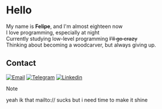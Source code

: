 # Hello

My name is **Felipe**, and I'm almost eighteen now  
I love programming, especially at night  
Currently studying low-level programming ~~I'll go crazy~~  
Thinking about becoming a woodcarver, but always giving up.  

## Contact
[![Email](https://img.shields.io/badge/Email-6D4AFF?style=for-the-badge&logo=protonmail&logoColor=white)][Contact]
[![Telegram](https://img.shields.io/badge/Telegram-26A5E4?style=for-the-badge&logo=telegram&logoColor=white)][Telegram]
[![Linkedin](https://img.shields.io/badge/LinkedIn-0A66C2?style=for-the-badge&logo=linkedin&logoColor=white)][Linkedin]

> [!NOTE]
> yeah ik that mailto:// sucks but i need time to make it shine

[Website]: https://felpofo.vercel.app
[Contact]: mailto:felpofo@proton.me
<!--[Contact]: https://felpofo.vercel.app/contact-->
[Linkedin]: https://linkedin.com/in/felpofo
[Telegram]: https://t.me/felpofo
